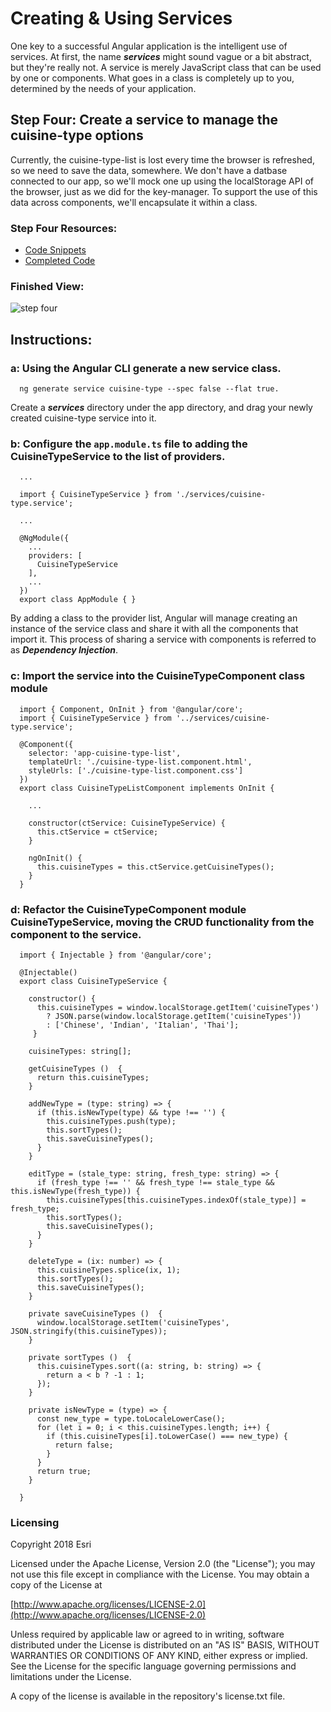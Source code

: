 # Creating & Using Services
One key to a successful Angular application is the intelligent use of services. At first, the name ***services*** might sound
vague or a bit abstract, but they're really not.  A service is merely JavaScript class that can be used by one or components.  What goes in a 
class is completely up to you, determined by the needs of your application.  

## Step Four: Create a service to manage the cuisine-type options
Currently, the cuisine-type-list is lost every time the browser is refreshed, so we need to save the data, somewhere.  We don't have a datbase connected 
to our app, so we'll mock one up using the localStorage API of the browser, just as we did for the key-manager.  To support the use of this data across 
components, we'll encapsulate it within a class. 

### Step Four Resources:
* [Code Snippets](https://github.com/sean-olson-e/Rapid-Application-Development-using-Angular-CLI/tree/master/project_apps/4-creating-services/src/snippets)
* [Completed Code](https://github.com/sean-olson-e/Rapid-Application-Development-using-Angular-CLI/tree/master/project_apps/5-configuring-routes/src/app)

### Finished View:
![step four](https://github.com/sean-olson-e/Rapid-Application-Development-using-Angular-CLI/blob/master/docs/img/step4_complete.png)

## Instructions:

### a: Using the Angular CLI generate a new service class.
```
  ng generate service cuisine-type --spec false --flat true.
```

Create a ***services*** directory under the app directory, and drag your newly created cuisine-type service into it.

### b: Configure the ```app.module.ts``` file to adding the CuisineTypeService to the list of providers.

```
  ...
  
  import { CuisineTypeService } from './services/cuisine-type.service';
  
  ... 
  
  @NgModule({
    ...
    providers: [
      CuisineTypeService
    ],
    ...
  })
  export class AppModule { }
```

By adding a class to the provider list, Angular will manage creating an instance of the service class and share it with all
the components that import it.  This process of sharing a service with components is referred to as ***Dependency Injection***. 

### c: Import the service into the CuisineTypeComponent class module

```
  import { Component, OnInit } from '@angular/core';
  import { CuisineTypeService } from '../services/cuisine-type.service';
  
  @Component({
    selector: 'app-cuisine-type-list',
    templateUrl: './cuisine-type-list.component.html',
    styleUrls: ['./cuisine-type-list.component.css']
  })
  export class CuisineTypeListComponent implements OnInit {
  
    ...
  
    constructor(ctService: CuisineTypeService) {
      this.ctService = ctService;
    }
  
    ngOnInit() {
      this.cuisineTypes = this.ctService.getCuisineTypes();
    }
  }

```
 

### d: Refactor the CuisineTypeComponent module CuisineTypeService, moving the CRUD functionality from the component to the service.

```
  import { Injectable } from '@angular/core';
  
  @Injectable()
  export class CuisineTypeService {
  
    constructor() {
      this.cuisineTypes = window.localStorage.getItem('cuisineTypes')
        ? JSON.parse(window.localStorage.getItem('cuisineTypes'))
        : ['Chinese', 'Indian', 'Italian', 'Thai'];
     }
  
    cuisineTypes: string[];
  
    getCuisineTypes ()  {
      return this.cuisineTypes;
    }
  
    addNewType = (type: string) => {
      if (this.isNewType(type) && type !== '') {
        this.cuisineTypes.push(type);
        this.sortTypes();
        this.saveCuisineTypes();
      }
    }
  
    editType = (stale_type: string, fresh_type: string) => {
      if (fresh_type !== '' && fresh_type !== stale_type && this.isNewType(fresh_type)) {
        this.cuisineTypes[this.cuisineTypes.indexOf(stale_type)] = fresh_type;
        this.sortTypes();
        this.saveCuisineTypes();
      }
    }
  
    deleteType = (ix: number) => {
      this.cuisineTypes.splice(ix, 1);
      this.sortTypes();
      this.saveCuisineTypes();
    }
  
    private saveCuisineTypes ()  {
      window.localStorage.setItem('cuisineTypes', JSON.stringify(this.cuisineTypes));
    }
  
    private sortTypes ()  {
      this.cuisineTypes.sort((a: string, b: string) => {
        return a < b ? -1 : 1;
      });
    }
  
    private isNewType = (type) => {
      const new_type = type.toLocaleLowerCase();
      for (let i = 0; i < this.cuisineTypes.length; i++) {
        if (this.cuisineTypes[i].toLowerCase() === new_type) {
          return false;
        }
      }
      return true;
    }
  
  }

```

### Licensing

Copyright 2018 Esri

Licensed under the Apache License, Version 2.0 (the "License"); you may not use this file except in compliance with the License. You may obtain a copy of the License at

[http://www.apache.org/licenses/LICENSE-2.0](http://www.apache.org/licenses/LICENSE-2.0)

Unless required by applicable law or agreed to in writing, software distributed under the License is distributed on an "AS IS" BASIS, WITHOUT WARRANTIES OR CONDITIONS OF ANY KIND, either express or implied. See the License for the specific language governing permissions and limitations under the License.

A copy of the license is available in the repository's license.txt file.
